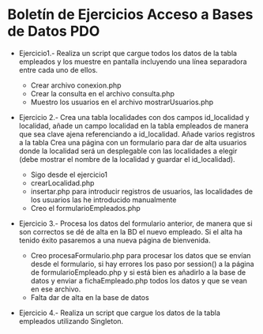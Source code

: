 # Boletín de Ejercicios Acceso a Bases de Datos PDO 

- Ejercicio1.- Realiza un script que cargue todos los datos de la tabla empleados y los muestre en pantalla incluyendo una línea separadora entre cada uno de ellos. 
    - Crear archivo conexion.php
    - Crear la consulta en el archivo consulta.php
    - Muestro los usuarios en el archivo mostrarUsuarios.php


- Ejercicio 2.- Crea una tabla localidades con dos campos id_localidad y localidad, añade un campo localidad en la tabla empleados de manera que sea clave ajena referenciando a id_localidad.  Añade varios registros a la tabla
Crea una página con un formulario para dar de alta usuarios donde la localidad será un desplegable con las localidades a elegir (debe mostrar el nombre de la localidad y guardar el id_localidad).
   - Sigo desde el ejercicio1 
   - crearLocalidad.php
   - insertar.php para introducir registros de usuarios, las localidades de los usuarios las he introducido manualmente
   - Creo el formularioEmpleados.php 

- Ejercicio 3.- Procesa los datos del formulario anterior, de manera que si son correctos se dé de alta en la BD el nuevo empleado. Si el alta ha tenido éxito pasaremos a una nueva página de bienvenida.
   - Creo procesaFormulario.php para procesar los datos que se envían desde el formulario, si hay errores los paso por session() a la página de formularioEmpleado.php y si está bien es añadirlo a la base de datos y enviar a fichaEmpleado.php  todos los datos y que se vean en ese archivo.
    - Falta dar de alta en la base de datos

- Ejercicio 4.- Realiza un script que cargue los datos de la tabla empleados utilizando Singleton.
